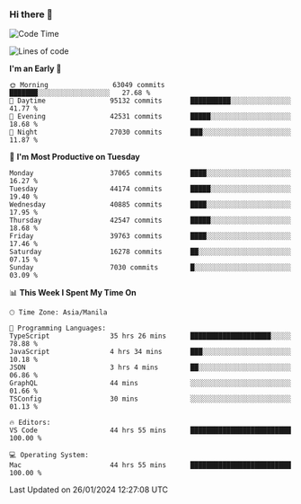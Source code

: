 ### Hi there 👋

<!--START_SECTION:waka-->
![Code Time](http://img.shields.io/badge/Code%20Time-4%2C804%20hrs%2016%20mins-blue)

![Lines of code](https://img.shields.io/badge/From%20Hello%20World%20I%27ve%20Written-106.3%20million%20lines%20of%20code-blue)

**I'm an Early 🐤** 

```text
🌞 Morning                63049 commits       ███████░░░░░░░░░░░░░░░░░░   27.68 % 
🌆 Daytime                95132 commits       ██████████░░░░░░░░░░░░░░░   41.77 % 
🌃 Evening                42531 commits       █████░░░░░░░░░░░░░░░░░░░░   18.68 % 
🌙 Night                  27030 commits       ███░░░░░░░░░░░░░░░░░░░░░░   11.87 % 
```
📅 **I'm Most Productive on Tuesday** 

```text
Monday                   37065 commits       ████░░░░░░░░░░░░░░░░░░░░░   16.27 % 
Tuesday                  44174 commits       █████░░░░░░░░░░░░░░░░░░░░   19.40 % 
Wednesday                40885 commits       ████░░░░░░░░░░░░░░░░░░░░░   17.95 % 
Thursday                 42547 commits       █████░░░░░░░░░░░░░░░░░░░░   18.68 % 
Friday                   39763 commits       ████░░░░░░░░░░░░░░░░░░░░░   17.46 % 
Saturday                 16278 commits       ██░░░░░░░░░░░░░░░░░░░░░░░   07.15 % 
Sunday                   7030 commits        █░░░░░░░░░░░░░░░░░░░░░░░░   03.09 % 
```


📊 **This Week I Spent My Time On** 

```text
🕑︎ Time Zone: Asia/Manila

💬 Programming Languages: 
TypeScript               35 hrs 26 mins      ████████████████████░░░░░   78.88 % 
JavaScript               4 hrs 34 mins       ███░░░░░░░░░░░░░░░░░░░░░░   10.18 % 
JSON                     3 hrs 4 mins        ██░░░░░░░░░░░░░░░░░░░░░░░   06.86 % 
GraphQL                  44 mins             ░░░░░░░░░░░░░░░░░░░░░░░░░   01.66 % 
TSConfig                 30 mins             ░░░░░░░░░░░░░░░░░░░░░░░░░   01.13 % 

🔥 Editors: 
VS Code                  44 hrs 55 mins      █████████████████████████   100.00 % 

💻 Operating System: 
Mac                      44 hrs 55 mins      █████████████████████████   100.00 % 
```


 Last Updated on 26/01/2024 12:27:08 UTC
<!--END_SECTION:waka-->


<!--
**rad182/rad182** is a ✨ _special_ ✨ repository because its `README.md` (this file) appears on your GitHub profile.

Here are some ideas to get you started:

- 🔭 I’m currently working on ...
- 🌱 I’m currently learning ...
- 👯 I’m looking to collaborate on ...
- 🤔 I’m looking for help with ...
- 💬 Ask me about ...
- 📫 How to reach me: ...
- 😄 Pronouns: ...
- ⚡ Fun fact: ...
-->
